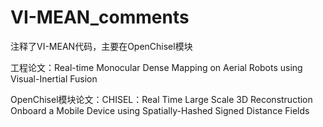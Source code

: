 # VI-MEAN_comments
注释了VI-MEAN代码，主要在OpenChisel模块

工程论文：Real-time Monocular Dense Mapping on Aerial Robots using Visual-Inertial Fusion

OpenChisel模块论文：CHISEL：Real Time Large Scale 3D Reconstruction Onboard a Mobile Device using Spatially-Hashed Signed Distance Fields
